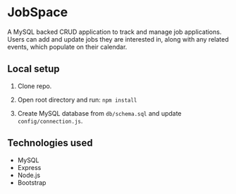 # JobSpace

A MySQL backed CRUD application to track and manage job applications.  Users can add and update jobs they are interested in, along with any related events, which populate on their calendar.

## Local setup

1. Clone repo.

2. Open root directory and run:
   ```npm install```

3. Create MySQL database from ```db/schema.sql``` and update ```config/connection.js```.

## Technologies used
- MySQL
- Express
- Node.js
- Bootstrap
